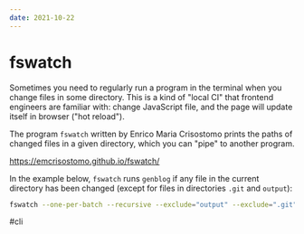 ```yaml
---
date: 2021-10-22
---
```


# fswatch

Sometimes you need to regularly run a program in the terminal when you change files in some directory. This is a kind of "local CI" that frontend engineers are familiar with: change JavaScript file, and the page will update itself in browser ("hot reload").

The program `fswatch` written by Enrico Maria Crisostomo prints the paths of changed files in a given directory, which you can "pipe" to another program.

https://emcrisostomo.github.io/fswatch/

In the example below, `fswatch` runs `genblog` if any file in the current directory has been changed (except for files in directories `.git` and `output`):

```bash
fswatch --one-per-batch --recursive --exclude="output" --exclude=".git" . | xargs -n1 sh -c "genblog"
```

#cli
